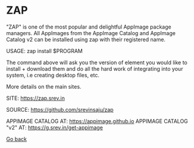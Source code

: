 # ZAP

 "ZAP" is one of the most popular and delightful AppImage package managers.
 All AppImages from the AppImage Catalog and AppImage Catalog v2 can be 
 installed using zap with their registered name.
 
 USAGE: zap install $PROGRAM
 
 The command above will ask you the version of element you would like to 
 install + download them and do all the hard work of integrating into your
 system, i.e creating desktop files, etc.
 
 More details on the main sites.
 
 SITE: https://zap.srev.in

 SOURCE: https://github.com/srevinsaju/zap
 
 APPIMAGE CATALOG AT: https://appimage.github.io
 APPIMAGE CATALOG "v2" AT: https://g.srev.in/get-appimage

 [Go back](https://portable-linux-apps.github.io/apps.html)

